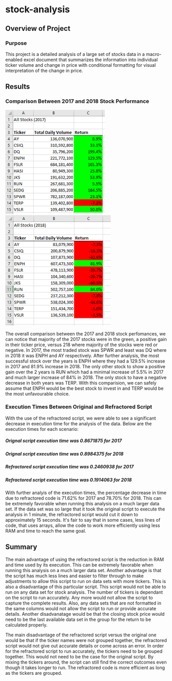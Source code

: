 # stock-analysis
## Overview of Project
### Purpose
This project is a detailed analysis of a large set of stocks data in a macro-enabled excel document that summarizes the information into individual ticker volume and change in price with conditional formatting for visual interpretation of the change in price.

## Results

### Comparison Between 2017 and 2018 Stock Performance
![2017](resources/VBA_Challenge_2017.png) ![2018](resources/VBA_Challenge_2018.png) 

The overall comparison between the 2017 and 2018 stock perfomances, we can notice that majority of the 2017 stocks were in the green, a positive gain in their ticker price, versus 218 where majority of the stocks were red or negative. In 2017, the most traded stock was SPWR and least was DQ where in 2018 it was ENPH and AY respectively. After further analysis, the most successful stock over the years is ENPH where they had a 129.5% increase in 2017 and 81.9% increase in 2018. The only other stock to show a positive gain over the 2 years is RUN which had a minimal increase of 5.5% in 2017 and much larger increase of 84% in 2018. The only stock to have a negative decrease in both years was TERP. With this comparision, we can safely assume that ENPH would be the best stock to invest in and TERP would be the most unfavourable choice. 

### Execution Times Between Original and Refractored Script
With the use of the refractored script, we were able to see a significant decrease in execution time for the analysis of the data. Below are the execution times for each scenario:

##### Orignal script execution time was 0.8671875 for 2017

##### Orignal script execution time was 0.8984375 for 2018

##### Refractored script execution time was 0.2460938 for 2017

##### Refractored script execution time was 0.1914063 for 2018

With further analyis of the execution times, the percentage decrease in time due to refractored code is 71.62% for 2017 and 78.70% for 2018. This can be extremely favorable when running this analysis on a much larger data set. If the data set was so large that it took the original script to execute the analysis in 1 minute, the refractored script would cut it down to approximately 15 seconds. It's fair to say that in some cases, less lines of code, that uses arrays, allow the code to work more efficiently using less RAM and time to reach the same goal.

## Summary

The main advantage of using the refractored script is the reduction in RAM and time used by its execution. This can be extremely favorable when running this analysis on a much larger data set. Another advantage is that the script has much less lines and easier to filter through to make adjustments to allow this script to run on data sets with more tickers. This is also a disadvantage of this particular script. This script would not be able to run on any data set for stock analysis. The number of tickers is dependant on the script to run accurately. Any more would not allow the script to capture the complete results. Also, any data sets that are not formatted in the same columns would not allow the script to run or provide accurate details. Another disadvanatage would be that the closing stock price would need to be the last available data set in the group for the return to be calculated properly.

The main disadvantage of the refractored script versus the original one would be that if the ticker names were not grouped together, the refractored script would not give out accurate details or come across an error. In order for the refractored script to run accurately, the tickers need to be grouped together. This would not need to be the case for the original script. By mixing the tickers around, the script can still find the correct outcomes even though it takes longer to run. The refractored code is more efficient as long as the tickers are grouped.
